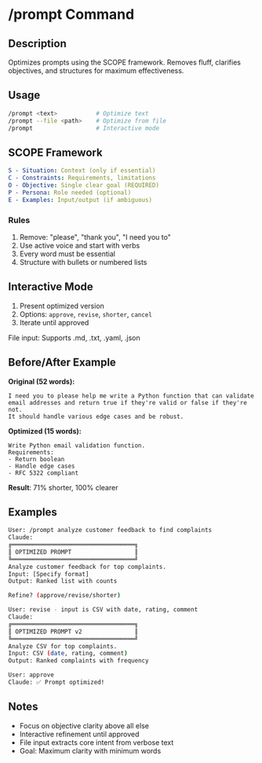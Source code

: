 # /prompt Command

## Description

Optimizes prompts using the SCOPE framework. Removes fluff, clarifies objectives, and structures for maximum effectiveness.

## Usage

```bash
/prompt <text>           # Optimize text
/prompt --file <path>    # Optimize from file
/prompt                  # Interactive mode
```

## SCOPE Framework

```yaml
S - Situation: Context (only if essential)
C - Constraints: Requirements, limitations
O - Objective: Single clear goal (REQUIRED)
P - Persona: Role needed (optional)
E - Examples: Input/output (if ambiguous)
```

### Rules

1. Remove: "please", "thank you", "I need you to"
2. Use active voice and start with verbs
3. Every word must be essential
4. Structure with bullets or numbered lists

## Interactive Mode

1. Present optimized version
2. Options: `approve`, `revise`, `shorter`, `cancel`
3. Iterate until approved

File input: Supports .md, .txt, .yaml, .json

## Before/After Example

**Original (52 words):**

```text
I need you to please help me write a Python function that can validate 
email addresses and return true if they're valid or false if they're not. 
It should handle various edge cases and be robust.
```

**Optimized (15 words):**

```text
Write Python email validation function.
Requirements:
- Return boolean
- Handle edge cases
- RFC 5322 compliant
```

**Result**: 71% shorter, 100% clearer

## Examples

```bash
User: /prompt analyze customer feedback to find complaints
Claude:
╔═══════════════════════════════════╗
║ OPTIMIZED PROMPT                  ║
╚═══════════════════════════════════╝
Analyze customer feedback for top complaints.
Input: [Specify format]
Output: Ranked list with counts

Refine? (approve/revise/shorter)

User: revise - input is CSV with date, rating, comment
Claude:
╔═══════════════════════════════════╗
║ OPTIMIZED PROMPT v2               ║
╚═══════════════════════════════════╝
Analyze CSV for top complaints.
Input: CSV (date, rating, comment)
Output: Ranked complaints with frequency

User: approve
Claude: ✅ Prompt optimized!
```

## Notes

- Focus on objective clarity above all else
- Interactive refinement until approved
- File input extracts core intent from verbose text
- Goal: Maximum clarity with minimum words
